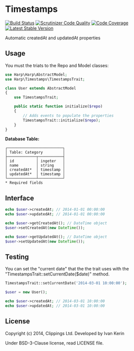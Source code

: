 Timestamps
==========

[![Build Status](https://travis-ci.org/harp-orm/timestamps.png?branch=master)](https://travis-ci.org/harp-orm/timestamps)
[![Scrutinizer Code Quality](https://scrutinizer-ci.com/g/harp-orm/timestamps/badges/quality-score.png)](https://scrutinizer-ci.com/g/harp-orm/timestamps/)
[![Code Coverage](https://scrutinizer-ci.com/g/harp-orm/timestamps/badges/coverage.png)](https://scrutinizer-ci.com/g/harp-orm/timestamps/)
[![Latest Stable Version](https://poser.pugx.org/harp-orm/timestamps/v/stable.png)](https://packagist.org/packages/harp-orm/timestamps)

Automatic createdAt and updatedAt properties

Usage
-----

You must the triats to the Repo and Model classes:

```php
use Harp\Harp\AbstractModel;
use Harp\Timestamps\TimestampsTrait;

class User extends AbstractModel
{
    use TimestampsTrait;

    public static function initialize($repo)
    {
        // Adds events to populate the properties
        TimestampsTrait::initialize($repo);
    }
}
```

__Database Table:__

```
┌─────────────────────────┐
│ Table: Category         │
├─────────────┬───────────┤
│ id          │ ingeter   │
│ name        │ string    │
│ createdAt*  │ timestamp │
│ updatedAt*  │ timestamp │
└─────────────┴───────────┘
* Required fields
```

Interface
---------

```php
echo $user->createdAt; // 2014-01-01 00:00:00
echo $user->updatedAt; // 2014-01-01 00:00:00

echo $user->getCreatedAt(); // DateTime object
$user->setCreatedAt(new DateTime());

echo $user->getUpdatedAt(); // DateTime object
$user->setUpdatedAt(new DateTime());
```

Testing
-------

You can set the "current date" that the the trait uses with the "TimestampsTrait::setCurrentDate($date)" method.

```php
TimestampsTrait::setCurrentDate('2014-03-01 10:00:00');

$user = new User();

echo $user->createdAt; // 2014-03-01 10:00:00
echo $user->updatedAt; // 2014-03-01 10:00:00
```

License
-------

Copyright (c) 2014, Clippings Ltd. Developed by Ivan Kerin

Under BSD-3-Clause license, read LICENSE file.
